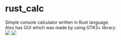 # rust_calc
Simple console calculator written in Rust language.
<br>
Also has GUI which was made by using GTK3+ library:
<br>
![](https://pp.vk.me/c630729/v630729665/3ead2/Cpw1CsxdFQQ.jpg)
![](https://pp.vk.me/c630729/v630729665/3ead9/F0N75A2w51I.jpg)
